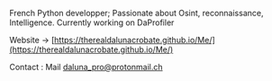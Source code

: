 French Python developper; Passionate about Osint, reconnaissance, Intelligence. Currently working on DaProfiler

Website -> [https://therealdalunacrobate.github.io/Me/](https://therealdalunacrobate.github.io/Me/)

Contact :
Mail daluna_pro@protonmail.ch
